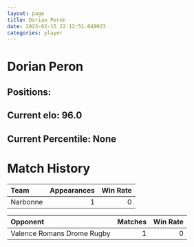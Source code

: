 ```yaml
---  
layout: page  
title: Dorian Peron  
date: 2023-02-15 22:12:51.049023  
categories: player  
---
```

# Dorian Peron

## Positions: 

## Current elo: 96.0

## Current Percentile: None

# Match History


| Team     |   Appearances |   Win Rate |
|:---------|--------------:|-----------:|
| Narbonne |             1 |          0 |

| Opponent                   |   Matches |   Win Rate |
|:---------------------------|----------:|-----------:|
| Valence Romans Drome Rugby |         1 |          0 |
